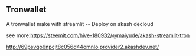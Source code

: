 ## Tronwallet
A tronwallet make with streamlit -- Deploy on akash decloud 


see more:https://steemit.com/hive-180932/@maiyude/akash-streamlit-tron 

http://69psvqo6npcjt8c056d44omnlo.provider2.akashdev.net/
